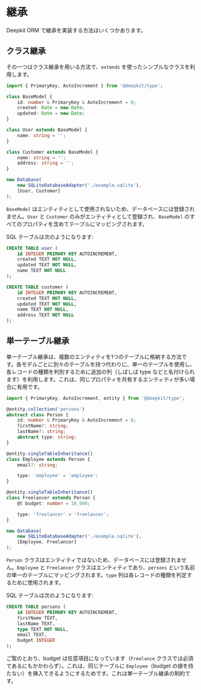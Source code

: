 # 継承

Deepkit ORM で継承を実装する方法はいくつかあります。

## クラス継承

その一つはクラス継承を用いる方法で、`extends` を使ったシンプルなクラスを利用します。

```typescript
import { PrimaryKey, AutoIncrement } from '@deepkit/type';

class BaseModel {
    id: number & PrimaryKey & AutoIncrement = 0;
    created: Date = new Date;
    updated: Date = new Date;
}

class User extends BaseModel {
    name: string = '';
}

class Customer extends BaseModel {
    name: string = '';
    address: string = '';
}

new Database(
    new SQLiteDatabaseAdapter('./example.sqlite'),
    [User, Customer]
);
```

`BaseModel` はエンティティとして使用されないため、データベースには登録されません。`User` と `Customer` のみがエンティティとして登録され、`BaseModel` のすべてのプロパティを含めてテーブルにマッピングされます。

SQL テーブルは次のようになります:

```sql
CREATE TABLE user (
    id INTEGER PRIMARY KEY AUTOINCREMENT,
    created TEXT NOT NULL,
    updated TEXT NOT NULL,
    name TEXT NOT NULL
);

CREATE TABLE customer (
    id INTEGER PRIMARY KEY AUTOINCREMENT,
    created TEXT NOT NULL,
    updated TEXT NOT NULL,
    name TEXT NOT NULL,
    address TEXT NOT NULL
);
```

## 単一テーブル継承

単一テーブル継承は、複数のエンティティを1つのテーブルに格納する方法です。各モデルごとに別々のテーブルを持つ代わりに、単一のテーブルを使用し、各レコードの種類を判別するために追加の列（しばしば type などと名付けられます）を利用します。これは、同じプロパティを共有するエンティティが多い場合に有用です。

```typescript
import { PrimaryKey, AutoIncrement, entity } from '@deepkit/type';

@entity.collection('persons')
abstract class Person {
    id: number & PrimaryKey & AutoIncrement = 0;
    firstName?: string;
    lastName?: string;
    abstract type: string;
}

@entity.singleTableInheritance()
class Employee extends Person {
    email?: string;

    type: 'employee' = 'employee';
}

@entity.singleTableInheritance()
class Freelancer extends Person {
    @t budget: number = 10_000;

    type: 'freelancer' = 'freelancer';
}

new Database(
    new SQLiteDatabaseAdapter('./example.sqlite'), 
    [Employee, Freelancer]
);
```

`Person` クラスはエンティティではないため、データベースには登録されません。`Employee` と `Freelancer` クラスはエンティティであり、`persons` という名前の単一のテーブルにマッピングされます。`type` 列は各レコードの種類を判定するために使用されます。

SQL テーブルは次のようになります:

```sql
CREATE TABLE persons (
    id INTEGER PRIMARY KEY AUTOINCREMENT,
    firstName TEXT,
    lastName TEXT,
    type TEXT NOT NULL,
    email TEXT,
    budget INTEGER
);
``` 

ご覧のとおり、budget は任意項目になっています（`Freelance` クラスでは必須であるにもかかわらず）。これは、同じテーブルに `Employee`（budget の値を持たない）を挿入できるようにするためです。これは単一テーブル継承の制約です。
